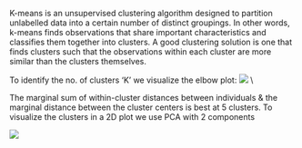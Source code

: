 K-means is an unsupervised clustering algorithm designed to partition unlabelled 
data into a certain number of distinct groupings. In other words, k-means finds observations 
that share important characteristics and classifies them together into clusters. 
A good clustering solution is one that finds clusters such that the observations 
within each cluster are more similar than the clusters themselves. 

To identify the no. of clusters ‘K’ we visualize the elbow plot:
![](https://drive.google.com/uc?id=1idWTVc5H8LCWCoJfL8NoPnyt5vH-3jiW) \

The marginal sum of within-cluster distances between individuals & the marginal distance between the 
cluster centers is best at 5 clusters.
To visualize the clusters in a 2D plot we use PCA with 2 components

![](https://drive.google.com/uc?id=1OREoblVlmo3cl0YtXeWCYGn26oD5GEfa)